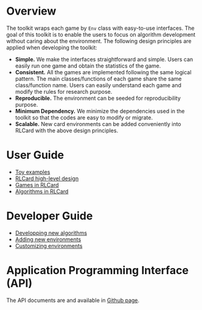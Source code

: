 # Overview
The toolkit wraps each game by `Env` class with easy-to-use interfaces. The goal of this toolkit is to enable the users to focus on algorithm development without caring about the environment. The following design principles are applied when developing the toolkit:
* **Simple.** We make the interfaces straightforward and simple. Users can easily run one game and obtain the statistics of the game.
* **Consistent.** All the games are implemented following the same logical pattern. The main classes/functions of each game share the same class/function name. Users can easily understand each game and modify the rules for research purpose.
* **Reproducible.** The environment can be seeded for reproducibility purpose.
* **Minimum Dependency.** We minimize the dependencies used in the toolkit so that the codes are easy to modify or migrate.
* **Scalable.** New card environments can be added conveniently into RLCard with the above design principles.

# User Guide

*   [Toy examples](toy-examples.md)
*   [RLCard high-level design](high-level-design.md)
*   [Games in RLCard](games.md)
*   [Algorithms in RLCard](algorithms.md)

# Developer Guide

*   [Developping new algorithms](developping-algorithms.md)
*   [Adding new environments](adding-new-environments.md)
*   [Customizing environments](customizing-environments.md)

# Application Programming Interface (API)
The API documents are and available in [Github page](https://rlcard.github.io/index.html).